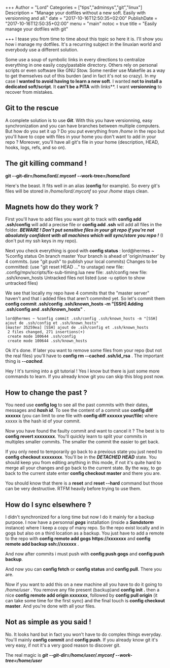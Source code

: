 +++
Author = "Lord"
Categories = ["tips","adminsys","git","linux"]
Description = "Manage your dotfiles without a new soft. Easily with versionning and all."
date = "2017-10-16T12:50:35+02:00"
PublishDate = "2017-10-16T12:50:35+02:00"
menu = "main"
notoc = true
title = "Easily manage your dotfiles with git"

+++
I tease you from time to time about this topic so here it is. I'll show you how i manage my dotfiles. It's a recurring subject in the linuxian world and everybody use a different solution.

Some use a soup of symbolic links in every directions to centralize everything in one easily copy/pastable directory. Others rely on personal scripts or even software like GNU Stow. Some nerdier use Makefile as a way to get themselves out of this burden (and in fact it's not so crazy). In my case I **wanted to avoid having to learn a new soft**. I wanted **not to install a dedicated soft/script**. It **can't be a PITA** with links**. I want **versionning** to recover from mistakes.

## Git to the rescue
A complete solution is to use ***Git***. With this you have versionning, easy synchronization and you can have branches between multiple computers. But how do you set it up ? Do you put everything from */home* in the repo but you'll have to cope with files in your home you don't want to add in your repo ? Moreover, you'll have all git's file in your home (description, HEAD, hooks, logs, refs, and so on).

## The git killing command !
**git --git-dir=/home/lord/.myconf --work-tree=/home/lord**

Here's the beast. It fits well in an alias (**config** for example). So every git's files will be stored in */home/lord/.myconf* so your */home* stays clean.

## Magnets how do they work ?
First you'll have to add files you want git to track with **config add .ssh/config** will add a precise file or **config add .ssh** will add all files in the folder. ***BEWARE ! Don't put sensitive files in your git repo if you're not absolutely confident with all machines which will sync/store you repo !*** (I don't put my ssh keys in my repo).

Next you check everything is good with **config status** :
	lord@hermes ~ %config status
	On branch master
	Your branch is ahead of 'origin/master' by 4 commits.
	  (use "git push" to publish your local commits)
	Changes to be committed:
	  (use "git reset HEAD <file>..." to unstage)
	        new file:   .config/mpv/scripts/fix-sub-timing.lua
	        new file:   .ssh/config
	        new file:   .ssh/known_hosts
	Untracked files not listed (use -u option to show untracked files)

We see that locally my repo have 4 commits that the "master server" haven't and that i added files that aren't commited yet. So let's commit them **config commit .ssh/config .ssh/known_hosts -m "[SSH] Adding .ssh/config and .ssh/known_hosts"** .

	lord@hermes ~ %config commit .ssh/config .ssh/known_hosts -m "[SSH] ajout de .ssh/config et .ssh/known_hosts"
	[master 35259ea] [SSH] ajout de .ssh/config et .ssh/known_hosts
	 2 files changed, 271 insertions(+)
	 create mode 100644 .ssh/config
	 create mode 100644 .ssh/known_hosts

Ok it's done. If later you want to remove some files from your repo (but not the real files) you'll have to **config rm --cached .ssh/id_rsa** . The important thing is ***--cached***.

Hey ! It's turning into a git tutorial ! Yes I know but there is just some more commands to learn. If you already know git you can skip this blog post now.

## How to change the past ?
You need use **config log** to see all the past commits with their dates, messages and ***hash id***. To see the content of a commit use **config diff xxxxxx** (you can limit to one file with **config diff xxxxxx your/file**) where xxxxx is the hash id of your commit.

Now you have found the faulty commit and want to cancel it ? The best is to **config revert xxxxxxxx**. You'll quickly learn to split your commits in multiples smaller commits. The smaller the commit the easier to get back.

If you only need to temporarily go back to a previous state you just need to **config checkout xxxxxxxx**. You'll be in the ***DETACHED HEAD*** state. You should keep you from editing anything in this mode, if not it's quite hard to merge all your changes and go back to the current state. By the way, to go back to the current state enter **config checkout master** and there you are.

You should know that there is a **reset** and **reset --hard** command but those can be very destructive. RTFM heavily before trying to use them.

## How do I sync elsewhere ?
I didn't synchronized for a long time but now I do it mainly for a backup purpose. I now have a personnal ***gogs*** installation (inside a ***Sandstorm*** instance) where I keep a copy of many repo. So the repo exist locally and in gogs but also on a third location as a backup. You just have to add a remote to the repo with **config remote add gogs https://xxxxxxx** and **config remote add backup ssh://xxxxxx** .

And now after commits i must push with **config push gogs** and **config push backup**.

And now you can **config fetch** or **config status** and **config pull**. There you are.

Now if you want to add this on a new machine all you have to do it going to */home/user* . You remove any file present (backup)and **config init .** then a nice **config remote add origin xxxxxxx**, followed by **config pull origin** (it can take some time for the first sync) and the final touch is **config checkout master**. And you're done with all your files.

## Not as simple as you said !
No. It looks hard but in fact you won't have to do complex things everyday. You'll mainly **config commit** and **config push**. If you already know git it's very easy, if not it's a very good reason to discover git.

The real magic is ***git --git-dir=/home/user/.myconf --work-tree=/home/user***
